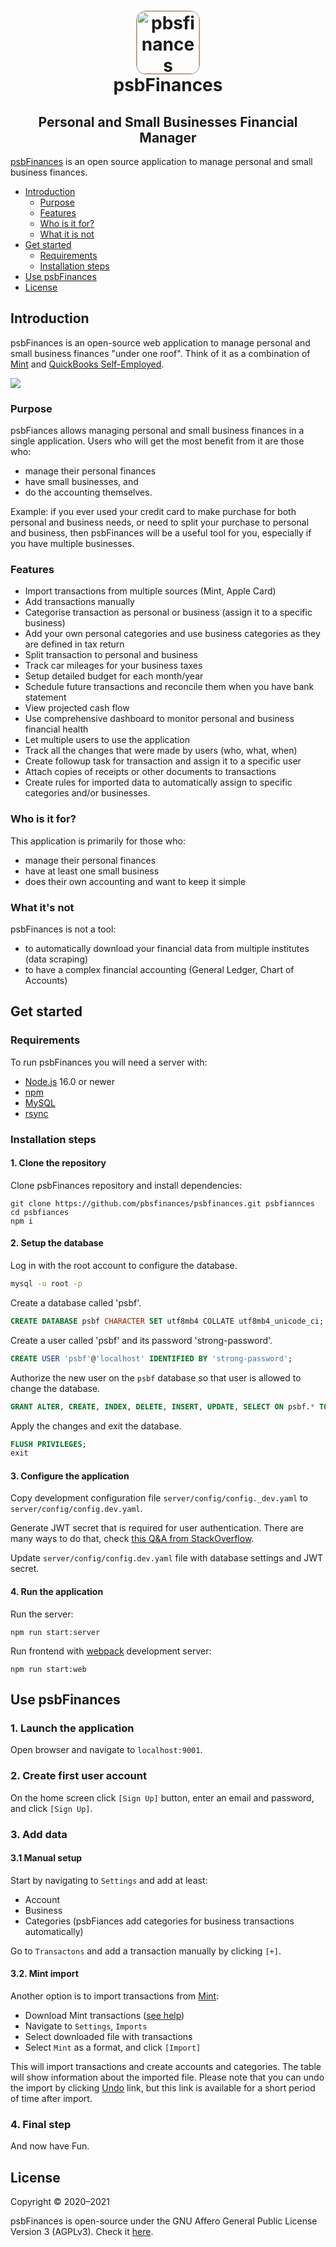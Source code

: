 <h1 align="center">
<div>
<img  style='border: 1px solid #B88766; border-radius: 15px' src="https://avatars.githubusercontent.com/u/95427778?s=200&v=4" width="100" height="100" alt="pbsfinances">
</div>
<div>psbFinances</div>
</h1>
<h2 align="center">
Personal and Small Businesses Financial Manager
</h2>

[psbFinances](psbfinances.com) is an open source application to manage personal and small business finances.

- [Introduction](#introduction)
  - [Purpose](#purpose)
  - [Features](#features)
  - [Who is it for?](#who-is-it-for)
  - [What it is not](#what-its-not)
- [Get started](#get-started)
  - [Requirements](#requirements)
  - [Installation steps](#installation-steps)
- [Use psbFinances](#use-psbfinances)
- [License](#license)


## Introduction

psbFinances is an open-source web application to manage personal and small business finances "under one roof". Think of it as a combination of [Mint](https://mint.intuit.com/) and [QuickBooks Self-Employed](https://quickbooks.intuit.com/self-employed/). 

![](http://psbfinances.com/uploads/psbFinances.png)

### Purpose
psbFiances allows managing personal and small business finances in a single application. Users who will get the most benefit from it are those who:

- manage their personal finances
- have small businesses, and 
- do the accounting themselves. 

Example: if you ever used your credit card to make purchase for both personal and business needs, or need to split your purchase to personal and business, then psbFinances will be a useful tool for you, especially if you have multiple businesses.

### Features

* Import transactions from multiple sources (Mint, Apple Card)
* Add transactions manually
* Categorise transaction as personal or business (assign it to a specific business)
* Add your own personal categories and use business categories as they are defined in tax return
* Split transaction to personal and business
* Track car mileages for your business taxes
* Setup detailed budget for each month/year
* Schedule future transactions and reconcile them when you have bank statement
* View projected cash flow
* Use comprehensive dashboard to monitor personal and business financial health 
* Let multiple users to use the application
* Track all the changes that were made by users (who, what, when)
* Create followup task for transaction and assign it to a specific user
* Attach copies of receipts or other documents to transactions
* Create rules for imported data to automatically assign to specific categories and/or businesses.

### Who is it for?
This application is primarily for those who:

* manage their personal finances
* have at least one small business
* does their own accounting and want to keep it simple

### What it's not

psbFinances is not a tool:

* to automatically download your financial data from multiple institutes (data scraping)
* to have a complex financial accounting (General Ledger, Chart of Accounts)

## Get started

### Requirements

To run psbFinances you will need a server with:

- [Node.js](https://nodejs.org/en/) 16.0 or newer
- [npm](https://www.npmjs.com)
- [MySQL](https://dev.mysql.com/downloads/mysql/)
- [rsync](https://en.wikipedia.org/wiki/Rsync)

### Installation steps

#### 1. Clone the repository

Clone psbFinances repository and install dependencies:

```shell
git clone https://github.com/pbsfinances/psbfinances.git psbfiannces
cd psbfiances
npm i
```

#### 2. Setup the database

Log in with the root account to configure the database.

```sh
mysql -u root -p
```

Create a database called 'psbf'.

```sql
CREATE DATABASE psbf CHARACTER SET utf8mb4 COLLATE utf8mb4_unicode_ci;
```

Create a user called 'psbf' and its password 'strong-password'.

```sql
CREATE USER 'psbf'@'localhost' IDENTIFIED BY 'strong-password';
```

Authorize the new user on the `psbf` database so that user is allowed to change the database.

```sql
GRANT ALTER, CREATE, INDEX, DELETE, INSERT, UPDATE, SELECT ON psbf.* TO 'psbf'@'localhost';
```

Apply the changes and exit the database.

```sql
FLUSH PRIVILEGES;
exit
```

#### 3. Configure the application

Copy development configuration file `server/config/config._dev.yaml` to `server/config/config.dev.yaml`. 

Generate JWT secret that is required for user authentication. There are many ways to do that, check [this Q&A from StackOverflow](https://stackoverflow.com/questions/52996555/generate-a-sufficient-secret-for-jwt-nodejs-lambda).

Update `server/config/config.dev.yaml` file with database settings and JWT secret.

#### 4. Run the application

Run the server:
```shell
npm run start:server
```

Run frontend with [webpack](https://webpack.js.org) development server:
```shell
npm run start:web
```

## Use psbFinances

### 1. Launch the application

Open browser and navigate to `localhost:9001`.

### 2. Create first user account

On the home screen click `[Sign Up]` button, enter an email and password, and click `[Sign Up]`.

### 3. Add data

#### 3.1 Manual setup

Start by navigating to `Settings` and add at least:
- Account
- Business
- Categories (psbFiances add categories for business transactions automatically)

Go to `Transactons` and add a transaction manually by clicking `[+]`.

#### 3.2. Mint import
Another option is to import transactions from [Mint](https://mint.intuit.com/):
- Download Mint transactions ([see help](https://help.mint.com/Accounts-and-Transactions/888960591/How-can-I-download-my-transactions.htm))
- Navigate to `Settings`, `Imports`
- Select downloaded file with transactions
- Select `Mint` as a format, and click `[Import]`

This will import transactions and create accounts and categories. The table will show information about the imported file. Please note that you can undo the import by clicking [Undo](#) link, but this link is available for a short period of time after import.

### 4. Final step

And now have Fun.

## License

Copyright © 2020–2021

psbFinances is open-source under the GNU Affero General Public License Version 3 (AGPLv3). Check it [here](/LICENSE.md).
